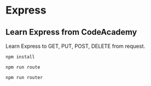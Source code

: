 # Express
## Learn Express from CodeAcademy
Learn Express to GET, PUT, POST, DELETE from request.

```
npm install 
```
```
npm run route
```
```
npm run router
```